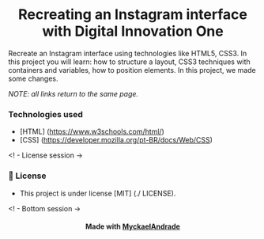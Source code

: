 
</p>
<h1 align = "center"> Recreating an Instagram interface with Digital Innovation One </h1>
Recreate an Instagram interface using technologies like HTML5, CSS3. In this project you will learn: how to structure a layout, CSS3 techniques with containers and variables, how to position elements.
In this project, we made some changes.

<i> NOTE: all links return to the same page. </i>
<h3> Technologies used </h3>


- [HTML] (https://www.w3schools.com/html/)
- [CSS] (https://developer.mozilla.org/pt-BR/docs/Web/CSS)



<! - License session ->
<h3> 📝 License </h3>

- This project is under license [MIT] (./ LICENSE).


<! - Bottom session ->
<br> <h4 align = center> Made with <a target="_blank" href=""> MyckaelAndrade </a> </h4>
